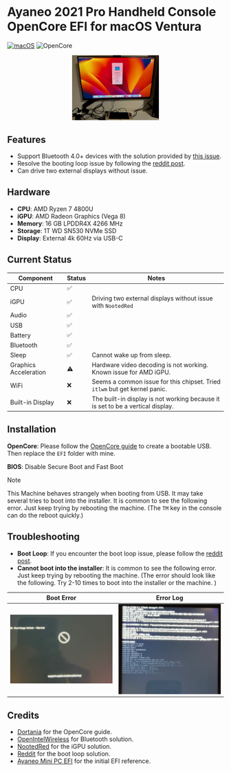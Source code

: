 # Ayaneo 2021 Pro Handheld Console OpenCore EFI for macOS Ventura

<!-- add github tags here -->
[![macOS](https://img.shields.io/badge/macOS-13.6.4-blue)](https://www.apple.com/macos/big-sur-preview/)
![OpenCore](https://img.shields.io/badge/OpenCore-0.9.1-9cf)

<!-- insert picture at the center with 50% scale -->
<p align="center">
  <img src="figs/hardware.jpeg" width="40%">
</p>

## Features

* Support Bluetooth 4.0+ devices with the solution provided by [this issue](https://github.com/OpenIntelWireless/IntelBluetoothFirmware/issues/51). 
* Resolve the booting loop issue by following the [reddit post](https://www.reddit.com/r/hackintosh/comments/p5hezn/big_sur_115_stuck_at_eblogresetrecovery_use/).
* Can drive two external displays without issue. 

## Hardware

* **CPU**: AMD Ryzen 7 4800U
* **iGPU**: AMD Radeon Graphics (Vega 8)
* **Memory**: 16 GB LPDDR4X 4266 MHz
* **Storage**: 1T WD SN530 NVMe SSD
* **Display**: External 4k 60Hz via USB-C

## Current Status

| Component | Status | Notes |
| --------- | ------ | ----- |
| CPU | ✅ | |
| iGPU | ✅ | Driving two external displays without issue with `NootedRed` |
| Audio | ✅ | |
| USB | ✅ | |
| Battery | ✅ | |
| Bluetooth | ✅ | |
| Sleep | ✅ | Cannot wake up from sleep. |
| Graphics Acceleration | ⚠️ | Hardware video decoding is not working. Known issue for AMD iGPU. |
| WiFi | ❌ | Seems a common issue for this chipset. Tried `itlwm` but get kernel panic. |
| Built-in Display | ❌ | The built-in display is not working because it is set to be a vertical display. |


## Installation

**OpenCore**: Please follow the [OpenCore guide](https://dortania.github.io/OpenCore-Install-Guide/installer-guide/) to create a bootable USB. Then replace the `EFI` folder with mine.

**BIOS**: Disable Secure Boot and Fast Boot


> [!NOTE] 
> This Machine behaves strangely when booting from USB. It may take several tries to boot into the installer. It is common to see the following error. Just keep trying by rebooting the machine. (The `TM` key in the console can do the reboot quickly.)

## Troubleshooting

* **Boot Loop**: If you encounter the boot loop issue, please follow the [reddit post](https://www.reddit.com/r/hackintosh/comments/p5hezn/big_sur_115_stuck_at_eblogresetrecovery_use/).
* **Cannot boot into the installer**: It is common to see the following error. Just keep trying by rebooting the machine. (The error should look like the following. Try 2-10 times to boot into the installer or the machine. )

| **Boot Error** | **Error Log** |
| ------------- | ------------- |
| ![](figs/boot_error.jpeg) | ![](figs/boot_error2.jpeg) |

## Credits

* [Dortania](https://dortania.github.io/OpenCore-Install-Guide/) for the OpenCore guide.
* [OpenIntelWireless](https://openintelwireless.github.io) for Bluetooth solution.
* [NootedRed](https://github.com/ChefKissInc/NootedRed) for the iGPU solution.
* [Reddit](https://www.reddit.com/r/hackintosh/) for the boot loop solution.
* [Ayaneo Mini PC EFI](https://github.com/Xmingbai/AYANEO-AM01-Hackintosh) for the initial EFI reference.